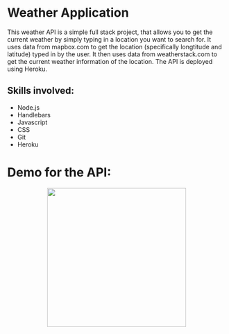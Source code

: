 # Weather Application

This weather API is a simple full stack project, that allows you to get the current weather by simply typing in a location you want to search for.
It uses data from mapbox.com to get the location (specifically longtitude and latitude) typed in by the user. 
It then uses data from weatherstack.com to get the current weather information of the location.
The API is deployed using Heroku.

## Skills involved:
* Node.js
* Handlebars
* Javascript
* CSS
* Git
* Heroku

# Demo for the API:
<div align="center">
    <img src="/demo.jpg", width="320">
</div>
